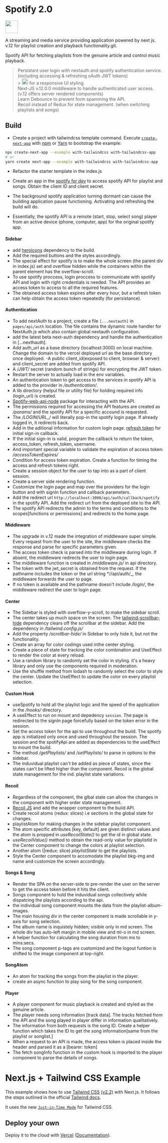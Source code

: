 # Spotify 2.0

<img src="https://img.shields.io/badge/Spotify-1ED760?&style=for-the-badge&logo=spotify&logoColor=white" height="40" />

A streaming and media service providing application powered by next js. v.12 for playlist creation and playback functionality.git.

Spotify API for fetching playlists from the genuine article and control music playback.<br />

> Persistant user login with nextauth and spotify authentication service. (including accessing & refreshing oAuth JWT tokens)<br /> > <img src="https://img.shields.io/badge/Tailwind_CSS-38B2AC?style=for-the-badge&logo=tailwind-css&logoColor=white" height="20" /> for a responsive UI styling.<br />
> Next-JS v.12.0.0 middleware to handle authenticated user access. (v.12 offers server rendered components)<br />
> Learn Debounce to prevent from spamming the API.<br />
> Recoil instead of Redux for state management. (when switching playlists and songs)<br />

## Build

- Create a project with tailwindcss template command.
  Execute [`create-next-app`](https://github.com/vercel/next.js/tree/canary/packages/create-next-app) with [npm](https://docs.npmjs.com/cli/init) or [Yarn](https://yarnpkg.com/lang/en/docs/cli/create/) to bootstrap the example:

```bash
npx create-next-app --example with-tailwindcss with-tailwindcss-app
# or
yarn create next-app --example with-tailwindcss with-tailwindcss-app
```

- Refactor the starter template in the index.js
- Create an app in the [spotify for dev](https://developer.spotify.com/dashboard/) to access spotify API for playlist and songs. Obtain the client ID and client secret.

- The background spotify application turning dormant can cause the building application pause functioning. Activating and refreshing the build will do.
- Essentially, the spotify API is a remote (start, stop, select song) player from an active device (phone, computer, app) for the original spotify app.

#### Sidebar

- add [heroicons](https://github.com/tailwindlabs/heroicons) dependency to the build.
- Add the required buttons and the styles accordingly.
- The special effect for spotify is to make the whole screen (the parent div in index.js) set and overflow hidden while the containers within the parent element has the overflow-scroll.
- To use spotify proccess, login proccess to communicate with spotify API and login with right credentials is needed. The API provides an access token to access to all the required features.
- The obtained access token expires after every hour, but a refresh token can help obtain the access token repeatedly (for persistance).

#### Authentication

- To add nextAuth to a project, create a file `[...nextauth]` in `pages/api/auth` location. The file contains the dynamic route handler for NextAuth.js which also contain global nextauth configuration.
- add the latest beta next-auth dependency and handle the authentication in [...nexthauth].
- Add auth_url as a base directory (localhost:3000) on local machine. Change the domain to the vercel deployed url as the base directory once deployed.
  -A public client_id(exposed to client, browser & server) and client_secret are added from spotify API.
- A _/JWT/_ secret (random bunch of strings) for encrypting the JWT token.
- Restart the server to actually load in the env variables.
- An authentication token to get access to the services in spotify API is added to the provider in _/authentication/_.
- A lib directory (helpul file or utility file) for holding required info (login_url) is created.
- [Spotify-web-api-node](https://github.com/thelinmichael/spotify-web-api-node) package for interacting with the API.
- The permissions required for accessing the API features are created as _/params/_ and the spotify API for a specific accound is requested.
- The _/LOGIN_/URL\_/ will literally pop-in the spotify login page. If already logged in, it redirects back.
- Add in the aditional information for custom login page. [refresh token](https://next-auth.js.org/tutorials/refresh-token-rotation) for initial sign-in callback.
- If the initial sign-in is valid, program the callback to return the token, access_token, refresh_token, username.
- And important special variable to validate the expiration of access token: _/accessTokenExpires/_
- Condition for access token expiration. Create a function for timing the access and refresh tokens right.
- Create a session object for the user to tap into as a part of client session.
- Create a server side rendering function.
- Customize the login page and map over the providers for the login button and with signIn function and callback parameters.
- Add the redirect url `http://localhost:3000/api/auth/callback/spotify` in the spotify API. Add the redirect url from the deployed site to the API.
- The spotify API redirects the admin to the terms and conditions to the scopes[functions or permissions] and redirects to the home page.

#### Middleware

- The upgrade in v.12 made the integration of middleware super simple. Every request from the user to the site, the middleware checks the response and parse for specific parameters given.
- The access token check is parsed into the middleware during login. If absent, the middleware redirects the user to login page.
- The middleware function is created in _/middleware.js/_ in api directory.
- The token with the jwt_secret is obtained from the request. If the pathname includes the token or the url string \*//api/auth/\_, the middleware forwards the user to page.
- If no token is available and the pathname doesn't include _/login/_, the middleware redirect the user to login page.

#### Center

- The Sidebar is styled with overflow-y-scroll, to make the sidebar scroll.
- The center takes up much space on the screen. The [tailwind-scrollbar-hide](https://www.npmjs.com/package/tailwind-scrollbar-hide) dependency clears off the scrollbar at the sidebar. Add the dependency in _/tailwind.config.js/_
- Add the property _/scrollbar-hide/_ in Sidebar to only hide it, but not the functionality.
- Create an array for color codings used inthe center styling.
- Create a piece of state for tracking the color combination and UseEffect to render the color at every reload.
- Use a random library to randomly set the color in styling. it's a heavy library and only use the components required in moderation.
- Use the shuffle method from lodash to randomly select the color to style the center. Update the UseEffect to update the color on every playlist selection.

#### Custom Hook

- useSpotify to hold all the playlist logic and the speed of the application in the _/hooks/_ directory.
- A useEffect to run on mount and depedency `session`. The page is redirected to the signIn page forcefully based on the token error in the session.
- Set the access token for the api to use throughout the build. The spotify app is initialized only once and used throughout the session. The session and the spotifyApi are added as dependencies to the useEffect to mount the build.
- The method _/getPlaylists/_ and _/setPlaylists/_ to parse in options to the sidebar.
- The induvidual playlist can't be added as piece of states, since the states can't be lifted higher than the component. Recoil is the global state management for the ind. playlist state variations.

#### Recoil

- Regardless of the component, the glbal state can allow the changes in the component with higher order state management.
- [Recoil JS](https://recoiljs.org/docs/introduction/getting-started) and add the wrapper component to the build API.
- Create recoil atoms (redux: slices) i.e sections in the global state for changes.
- playlistAtom for making changes in the sidebar playlist component.
- The atom specific attributes [key, default] are given distinct values and the atom is propped in _useRecoilState()_ to get the id in global state.
- _useRecoilValue()_ method to obtain the read-only value for playlistId in the Center component to change the colors at playlist selection.
- Another atom (|redux: slice) _playlistState_ to get the playlists.
- Style the Center component to accomodate the playlist bkg-img and name and customize the screen accordingly.

#### Songs & Song

- Render the SPA on the server-side to pre-render the user on the server to get the access token before it hits the client.
- Songs component to hold the induvidual songs collectively while dispatcing the playlists according to the api.
- the individual song component mounts the data from the playlist-album-images.
- The main housing div in the center component is made scrollable in y-axis for song selection.
- The album name is inquistely hidden; visible only in md screen. The whole div has auto-left margin in mobile view and ml-o in md screen.
- A helper function for calculating the song duration from ms to mins:secs.
- The song component p-tags are customized and the logout funtion is shifted to the image component at top-right.

#### SongAtom

- An atom for tracking the songs from the playlist in the player.
- create an async function to play song for the song component.

#### Player

- A player component for music playback is created and styled as the genuine article.
- The player needs song information [track data]. The tracks fetched from the API and the song played in player differ in information qualitatively.
- The information from both requests is the song ID. Create a helper function which takes the ID to get the song information[same from the playlist or songlist.]
- When a request to an API is made, the access token is placed inside the header and parsed it as a [bearer: token]
- The fetch songInfo function in the custom hook is imported to the player component to parse the details of songs.

# Next.js + Tailwind CSS Example

This example shows how to use [Tailwind CSS](https://tailwindcss.com/) [(v2.2)](https://blog.tailwindcss.com/tailwindcss-2-2) with Next.js. It follows the steps outlined in the official [Tailwind docs](https://tailwindcss.com/docs/guides/nextjs).

It uses the new [`Just-in-Time Mode`](https://tailwindcss.com/docs/just-in-time-mode) for Tailwind CSS.

## Deploy your own

Deploy it to the cloud with [Vercel](https://vercel.com/new?utm_source=github&utm_medium=readme&utm_campaign=next-example) ([Documentation](https://nextjs.org/docs/deployment)).
